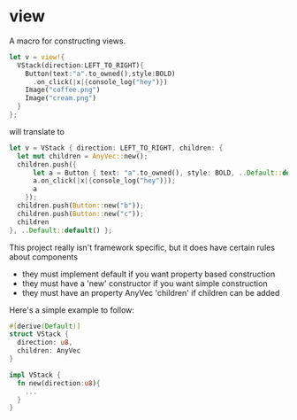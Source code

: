 # view

A macro for constructing views.

```rust
let v = view!{
  VStack(direction:LEFT_TO_RIGHT){
    Button(text:"a".to_owned(),style:BOLD)
      .on_click(|x|{console_log("hey")})
    Image("coffee.png")
    Image("cream.png")
  }
};
```

will translate to

```rust
let v = VStack { direction: LEFT_TO_RIGHT, children: {
  let mut children = AnyVec::new();
  children.push({
      let a = Button { text: "a".to_owned(), style: BOLD, ..Default::default() };
      a.on_click(|x|{console_log("hey")});
      a
    });
  children.push(Button::new("b"));
  children.push(Button::new("c"));
  children
}, ..Default::default() };
```

This project really isn't framework specific, but it does have certain rules about components

* they must implement default if you want property based construction
* they must have a 'new' constructor if you want simple construction
* they must have an property AnyVec 'children' if children can be added

Here's a simple example to follow:

```rust
#[derive(Default)]
struct VStack {
  direction: u8,
  children: AnyVec
}

impl VStack {
  fn new(direction:u8){
    ...
  }
}
```
